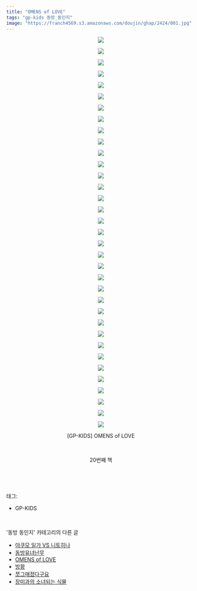 ```yaml
---
title: "OMENS of LOVE"
tags: "gp-kids 동방_동인지"
image: "https://franch4569.s3.amazonaws.com/doujin/ghap/2424/001.jpg"
---
```

<div class="article">
<p style="text-align: center; clear: none; float: none;"><img src="{{ site.imgserver2 }}/ghap/2424/001.jpg"/></p>
<p style="text-align: center; clear: none; float: none;"><img src="{{ site.imgserver2 }}/ghap/2424/002.jpg"/></p>
<p style="text-align: center; clear: none; float: none;"><img src="{{ site.imgserver2 }}/ghap/2424/003.jpg"/></p>
<p style="text-align: center; clear: none; float: none;"><img src="{{ site.imgserver2 }}/ghap/2424/004.jpg"/></p>
<p style="text-align: center; clear: none; float: none;"><img src="{{ site.imgserver2 }}/ghap/2424/005.jpg"/></p>
<p style="text-align: center; clear: none; float: none;"><img src="{{ site.imgserver2 }}/ghap/2424/006.jpg"/></p>
<p style="text-align: center; clear: none; float: none;"><img src="{{ site.imgserver2 }}/ghap/2424/007.jpg"/></p>
<p style="text-align: center; clear: none; float: none;"><img src="{{ site.imgserver2 }}/ghap/2424/008.jpg"/></p>
<p style="text-align: center; clear: none; float: none;"><img src="{{ site.imgserver2 }}/ghap/2424/009.jpg"/></p>
<p style="text-align: center; clear: none; float: none;"><img src="{{ site.imgserver2 }}/ghap/2424/010.jpg"/></p>
<p style="text-align: center; clear: none; float: none;"><img src="{{ site.imgserver2 }}/ghap/2424/011.jpg"/></p>
<p style="text-align: center; clear: none; float: none;"><img src="{{ site.imgserver2 }}/ghap/2424/012.jpg"/></p>
<p style="text-align: center; clear: none; float: none;"><img src="{{ site.imgserver2 }}/ghap/2424/013.jpg"/></p>
<p style="text-align: center; clear: none; float: none;"><img src="{{ site.imgserver2 }}/ghap/2424/014.jpg"/></p>
<p style="text-align: center; clear: none; float: none;"><img src="{{ site.imgserver2 }}/ghap/2424/015.jpg"/></p>
<p style="text-align: center; clear: none; float: none;"><img src="{{ site.imgserver2 }}/ghap/2424/016.jpg"/></p>
<p style="text-align: center; clear: none; float: none;"><img src="{{ site.imgserver2 }}/ghap/2424/017.jpg"/></p>
<p style="text-align: center; clear: none; float: none;"><img src="{{ site.imgserver2 }}/ghap/2424/018.jpg"/></p>
<p style="text-align: center; clear: none; float: none;"><img src="{{ site.imgserver2 }}/ghap/2424/019.jpg"/></p>
<p style="text-align: center; clear: none; float: none;"><img src="{{ site.imgserver2 }}/ghap/2424/020.jpg"/></p>
<p style="text-align: center; clear: none; float: none;"><img src="{{ site.imgserver2 }}/ghap/2424/021.jpg"/></p>
<p style="text-align: center; clear: none; float: none;"><img src="{{ site.imgserver2 }}/ghap/2424/022.jpg"/></p>
<p style="text-align: center; clear: none; float: none;"><img src="{{ site.imgserver2 }}/ghap/2424/023.jpg"/></p>
<p style="text-align: center; clear: none; float: none;"><img src="{{ site.imgserver2 }}/ghap/2424/024.jpg"/></p>
<p style="text-align: center; clear: none; float: none;"><img src="{{ site.imgserver2 }}/ghap/2424/025.jpg"/></p>
<p style="text-align: center; clear: none; float: none;"><img src="{{ site.imgserver2 }}/ghap/2424/026.jpg"/></p>
<p style="text-align: center; clear: none; float: none;"><img src="{{ site.imgserver2 }}/ghap/2424/027.jpg"/></p>
<p style="text-align: center; clear: none; float: none;"><img src="{{ site.imgserver2 }}/ghap/2424/028.jpg"/></p>
<p style="text-align: center; clear: none; float: none;"><img src="{{ site.imgserver2 }}/ghap/2424/029.jpg"/></p>
<p style="text-align: center; clear: none; float: none;"><img src="{{ site.imgserver2 }}/ghap/2424/030.jpg"/></p>
<p style="text-align: center; clear: none; float: none;"><img src="{{ site.imgserver2 }}/ghap/2424/031.jpg"/></p>
<p style="text-align: center; clear: none; float: none;"><img src="{{ site.imgserver2 }}/ghap/2424/032.jpg"/></p>
<p style="text-align: center; clear: none; float: none;"><img src="{{ site.imgserver2 }}/ghap/2424/033.jpg"/></p>
<p style="text-align: center; clear: none; float: none;"><img src="{{ site.imgserver2 }}/ghap/2424/034.jpg"/></p>
<p style="text-align: center; clear: none; float: none;"><img src="{{ site.imgserver2 }}/ghap/2424/035.jpg"/></p>
<p style="text-align: center; clear: none; float: none;">[GP-KIDS] OMENS of LOVE</p>
<p style="text-align: center; clear: none; float: none;"><br/></p>
<p style="text-align: center; clear: none; float: none;">20번째 책</p>
<p><br/></p>
</div><br/>
<div class="tagTrail">
<p>태그: </p>
<ul>
<li>GP-KIDS</li>
</ul>
</div><br/>
<div class="another">
<p>'동방 동인지' 카테고리의 다른 글</p>
<ul>
<li><a href="/ghap_2426">야쿠모 일가 VS 니토히나</a></li>
<li><a href="/ghap_2425">동방유녀난무</a></li>
<li><a href="/ghap_2424">OMENS of LOVE</a></li>
<li><a href="/ghap_2423">방황</a></li>
<li><a href="/ghap_2422">쪼그매졌다구요</a></li>
<li><a href="/ghap_2421">장미과의 소녀되는 식물</a></li>
</ul>
</div><br/>
<div class="cb_module cb_fluid">
<div class="cb_wrt cb_profile">
</div><!-- commentList close -->
</div><br/>

